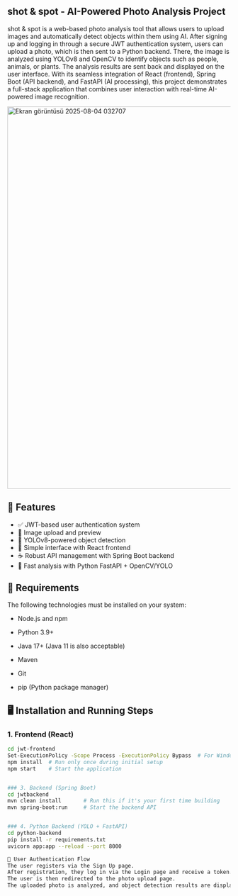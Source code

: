 ## shot & spot - AI-Powered Photo Analysis Project

shot & spot is a web-based photo analysis tool that allows users to upload images and automatically detect objects within them using AI. After signing up and logging in through a secure JWT authentication system, users can upload a photo, which is then sent to a Python backend. There, the image is analyzed using YOLOv8 and OpenCV to identify objects such as people, animals, or plants. The analysis results are sent back and displayed on the user interface. With its seamless integration of React (frontend), Spring Boot (API backend), and FastAPI (AI processing), this project demonstrates a full-stack application that combines user interaction with real-time AI-powered image recognition.

<img width="1919" height="863" alt="Ekran görüntüsü 2025-08-04 032707" src="https://github.com/user-attachments/assets/f39c7f7e-5b06-4c67-8008-a2b391cbb70f" />

## 🚀 Features

- ✅ JWT-based user authentication system
- 📸 Image upload and preview
- 🧠 YOLOv8-powered object detection
- 🔄 Simple interface with React frontend
- ☕ Robust API management with Spring Boot backend
- 🐍 Fast analysis with Python FastAPI + OpenCV/YOLO

## 🧰 Requirements

The following technologies must be installed on your system:

- Node.js and npm


- Python 3.9+
- Java 17+ (Java 11 is also acceptable)
- Maven
- Git
- pip (Python package manager)

## 🖥️ Installation and Running Steps

### 1. Frontend (React)

```bash
cd jwt-frontend
Set-ExecutionPolicy -Scope Process -ExecutionPolicy Bypass  # For Windows PowerShell permissions
npm install  # Run only once during initial setup
npm start    # Start the application


### 3. Backend (Spring Boot)
cd jwtbackend
mvn clean install       # Run this if it's your first time building
mvn spring-boot:run     # Start the backend API


### 4. Python Backend (YOLO + FastAPI)
cd python-backend
pip install -r requirements.txt
uvicorn app:app --reload --port 8000

🔐 User Authentication Flow
The user registers via the Sign Up page.
After registration, they log in via the Login page and receive a token.
The user is then redirected to the photo upload page.
The uploaded photo is analyzed, and object detection results are displayed.

